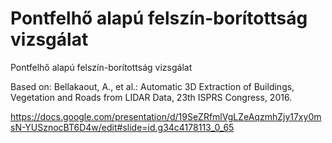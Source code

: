 # Pontfelhő alapú felszín-borítottság vizsgálat
Pontfelhő alapú felszín-borítottság vizsgálat

Based on:
Bellakaout, A., et al.: Automatic 3D Extraction of Buildings, Vegetation and Roads from LIDAR Data, 23th ISPRS Congress, 2016.

https://docs.google.com/presentation/d/19SeZRfmlVgLZeAqzmhZjy17xy0msN-YUSznocBT6D4w/edit#slide=id.g34c4178113_0_65
